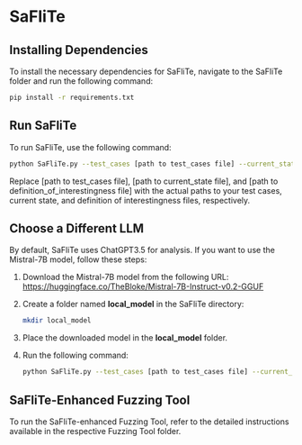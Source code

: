 # SaFliTe
## Installing Dependencies

To install the necessary dependencies for SaFliTe, navigate to the SaFliTe folder and run the following command:

```sh
pip install -r requirements.txt
```

## Run SaFliTe

To run SaFliTe, use the following command:

```sh
python SaFliTe.py --test_cases [path to test_cases file] --current_state [path to current_state file] --def_of_int [path to definition_of_interestingness file]
```
Replace [path to test_cases file], [path to current_state file], and [path to definition_of_interestingness file] with the actual paths to your test cases, current state, and definition of interestingness files, respectively.

## Choose a Different LLM

By default, SaFliTe uses ChatGPT3.5 for analysis. If you want to use the Mistral-7B model, follow these steps:

1. Download the Mistral-7B model from the following URL: https://huggingface.co/TheBloke/Mistral-7B-Instruct-v0.2-GGUF

2. Create a folder named **local_model** in the SaFliTe directory:
	```sh
	mkdir local_model
	```

3. Place the downloaded model in the **local_model** folder.

4. Run the following command:
	```sh
	python SaFliTe.py --test_cases [path to test_cases file] --current_state [path to current_state file] --def_of_int [path to definition_of_interestingness file] --LLM Mistral-7B
	```

## SaFliTe-Enhanced Fuzzing Tool
To run the SaFliTe-enhanced Fuzzing Tool, refer to the detailed instructions available in the respective Fuzzing Tool folder. 